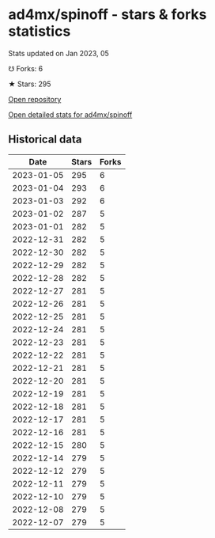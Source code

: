 # ad4mx/spinoff - stars & forks statistics

Stats updated on Jan 2023, 05

☋ Forks: 6

★ Stars: 295

[Open repository](https://github.com/ad4mx/spinoff)

[Open detailed stats for ad4mx/spinoff](https://reviewgithub.com/rep/ad4mx/spinoff)

## Historical data
| Date | Stars | Forks |
|------|-------|-------|
| 2023-01-05 | 295 | 6 | 
| 2023-01-04 | 293 | 6 | 
| 2023-01-03 | 292 | 6 | 
| 2023-01-02 | 287 | 5 | 
| 2023-01-01 | 282 | 5 | 
| 2022-12-31 | 282 | 5 | 
| 2022-12-30 | 282 | 5 | 
| 2022-12-29 | 282 | 5 | 
| 2022-12-28 | 282 | 5 | 
| 2022-12-27 | 281 | 5 | 
| 2022-12-26 | 281 | 5 | 
| 2022-12-25 | 281 | 5 | 
| 2022-12-24 | 281 | 5 | 
| 2022-12-23 | 281 | 5 | 
| 2022-12-22 | 281 | 5 | 
| 2022-12-21 | 281 | 5 | 
| 2022-12-20 | 281 | 5 | 
| 2022-12-19 | 281 | 5 | 
| 2022-12-18 | 281 | 5 | 
| 2022-12-17 | 281 | 5 | 
| 2022-12-16 | 281 | 5 | 
| 2022-12-15 | 280 | 5 | 
| 2022-12-14 | 279 | 5 | 
| 2022-12-12 | 279 | 5 | 
| 2022-12-11 | 279 | 5 | 
| 2022-12-10 | 279 | 5 | 
| 2022-12-08 | 279 | 5 | 
| 2022-12-07 | 279 | 5 | 


